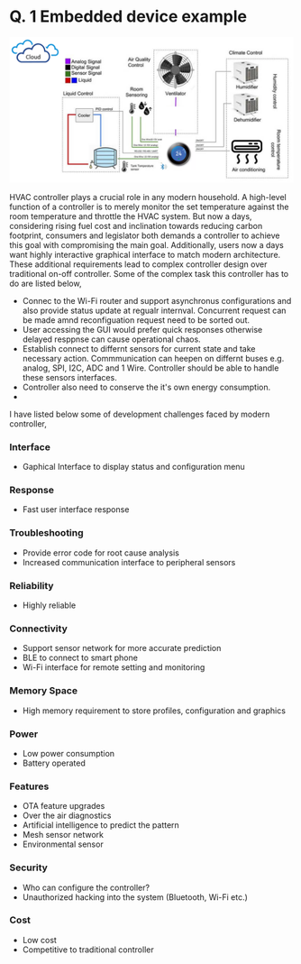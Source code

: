 # Q. 1 Embedded device example

![System.png](https://github.com/girichou/embsys310/blob/main/assignment01/System.png)

HVAC controller plays a crucial role in any modern household. A high-level function of a controller is to merely monitor the set temperature against the room temperature and throttle the HVAC system. But now a days, considering rising fuel cost and inclination towards reducing carbon footprint, consumers and legislator both demands a controller to achieve this goal with compromising the main goal.  Additionally, users now a days want highly interactive graphical interface to match modern architecture. These additional requirements lead to complex controller design over traditional on-off controller. Some of the complex task this controller has to do are listed below,

* Connec to the Wi-Fi router and support asynchronus configurations and also provide status update at regualr internval. Concurrent request can be made amnd reconfiguation request need to be sorted out.
* User accessing the GUI would prefer quick responses otherwise delayed resppnse can cause operational chaos.
* Establish connect to differnt sensors for current state and take necessary action. Commmunication can heepen on differnt buses e.g. analog, SPI, I2C, ADC and 1 Wire. Controller should be able to handle these sensors interfaces.
* Controller also need to conserve the it's own energy consumption.
* 

I have listed below some of development challenges faced by modern controller,

### Interface
* Gaphical Interface to display status and configuration menu

### Response
* Fast user interface response

### Troubleshooting
* Provide error code for root cause analysis
* Increased communication interface to peripheral sensors

### Reliability
* Highly reliable

### Connectivity
*	Support sensor network for more accurate prediction
*	BLE to connect to smart phone
*	Wi-Fi interface for remote setting and monitoring

### Memory Space
*	High memory requirement to store profiles, configuration and graphics

### Power
*	Low power consumption
*	Battery operated

### Features
*	OTA feature upgrades
*	Over the air diagnostics
*	Artificial intelligence to predict the pattern
*	Mesh sensor network
*	Environmental sensor

### Security
*	Who can configure the controller?
*	Unauthorized hacking into the system (Bluetooth, Wi-Fi etc.)

### Cost
*	Low cost 
* Competitive to traditional controller
